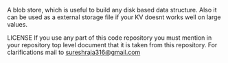 A blob store, which is useful to build any disk based data structure. Also it can be used as a external storage file if your KV doesnt works well on large values.


LICENSE
If you use any part of this code repository you must mention in your repository top level document that it is taken from this repository.
For clarifications mail to sureshraja316@gmail.com
